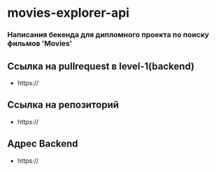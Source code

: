 # movies-explorer-api

### Написания бекенда для дипломного проекта по поиску фильмов 'Movies'

## Ccылка на pullrequest в level-1(backend)

- https://

## Ccылка на репозиторий

- https://

## Адрес Backend

- https://
